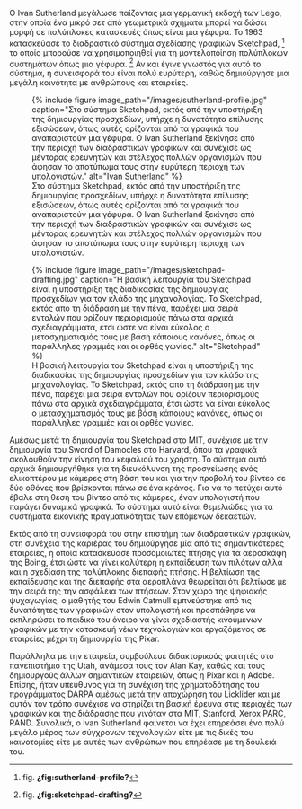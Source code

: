 Ο Ivan Sutherland μεγάλωσε παίζοντας μια γερμανική εκδοχή των Lego, στην
οποία ένα μικρό σετ από γεωμετρικά σχήματα μπορεί να δώσει μορφή σε
πολύπλοκες κατασκευές όπως είναι μια γέφυρα. Το 1963 κατασκεύασε το
διαδραστικό σύστημα σχεδίασης γραφικών Sketchpad, [^1] το οποίο μπορούσε
να χρησιμοποιηθεί για τη μοντελοποίηση πολύπλοκων συστημάτων όπως μια
γέφυρα. [^2] Αν και έγινε γνωστός για αυτό το σύστημα, η συνεισφορά του
είναι πολύ ευρύτερη, καθώς δημιούργησε μια μεγάλη κοινότητα με ανθρώπους
και εταιρείες.

<figure id="fig:sutherland-profile">
{% include figure image_path="/images/sutherland-profile.jpg"
caption="Στο σύστημα Sketchpad, εκτός από την υποστήριξη της δημιουργίας
προσχεδίων, υπήρχε η δυνατότητα επίλυσης εξισώσεων, όπως αυτές ορίζονται
από τα γραφικά που αναπαριστούν μια γέφυρα. O Ivan Sutherland ξεκίνησε
από την περιοχή των διαδραστικών γραφικών και συνέχισε ως μέντορας
ερευνητών και στέλεχος πολλών οργανισμών που άφησαν το αποτύπωμα τους
στην ευρύτερη περιοχή των υπολογιστών." alt="Ivan Sutherland" %}
<figcaption>
Στο σύστημα Sketchpad, εκτός από την υποστήριξη της δημιουργίας
προσχεδίων, υπήρχε η δυνατότητα επίλυσης εξισώσεων, όπως αυτές ορίζονται
από τα γραφικά που αναπαριστούν μια γέφυρα. O Ivan Sutherland ξεκίνησε
από την περιοχή των διαδραστικών γραφικών και συνέχισε ως μέντορας
ερευνητών και στέλεχος πολλών οργανισμών που άφησαν το αποτύπωμα τους
στην ευρύτερη περιοχή των υπολογιστών.
</figcaption>
</figure>
<figure id="fig:sketchpad-drafting">
{% include figure image_path="/images/sketchpad-drafting.jpg" caption="Η
βασική λειτουργία του Sketchpad είναι η υποστήριξη της διαδικασίας της
δημιουργίας προσχεδίων για τον κλάδο της μηχανολογίας. Το Sketchpad,
εκτός απο τη διάδραση με την πένα, παρέχει μια σειρά εντολών που ορίζουν
περιορισμούς πάνω στα αρχικά σχεδιαγράμματα, έτσι ώστε να είναι εύκολος
ο μετασχηματισμός τους με βάση κάποιους κανόνες, όπως οι παράλληλες
γραμμές και οι ορθές γωνίες." alt="Sketchpad" %}
<figcaption>
Η βασική λειτουργία του Sketchpad είναι η υποστήριξη της διαδικασίας της
δημιουργίας προσχεδίων για τον κλάδο της μηχανολογίας. Το Sketchpad,
εκτός απο τη διάδραση με την πένα, παρέχει μια σειρά εντολών που ορίζουν
περιορισμούς πάνω στα αρχικά σχεδιαγράμματα, έτσι ώστε να είναι εύκολος
ο μετασχηματισμός τους με βάση κάποιους κανόνες, όπως οι παράλληλες
γραμμές και οι ορθές γωνίες.
</figcaption>
</figure>

Αμέσως μετά τη δημιουργία του Sketchpad στο MIT, συνέχισε με την
δημιουργία του Sword of Damocles στο Harvard, όπου τα γραφικά ακολουθούν
την κίνηση του κεφαλιού του χρήστη. Το σύστημα αυτό αρχικά δημιουργήθηκε
για τη διευκόλυνση της προσγείωσης ενός ελικοπτέρου με κάμερες στη βάση
του και για την προβολή του βίντεο σε δύο οθόνες που βρίσκονται πάνω σε
ένα κράνος. Για να το πετύχει αυτό έβαλε στη θέση του βίντεο από τις
κάμερες, έναν υπολογιστή που παράγει δυναμικά γραφικά. Το σύστημα αυτό
είναι θεμελιώδες για τα συστήματα εικονικής πραγματικότητας των επόμενων
δεκαετιών.

Εκτός από τη συνεισφορά του στην επιστήμη των διαδραστικών γραφικών, στη
συνέχεια της καριέρας του δημιούργησε μία από τις σημαντικότερες
εταιρείες, η οποία κατασκεύασε προσομοιωτές πτήσης για τα αεροσκάφη της
Boing, έτσι ώστε να γίνει καλύτερη η εκπαίδευση των πιλότων αλλά και η
σχεδίαση της πολύπλοκης διεπαφής πτήσης. Η βελτίωση της εκπαίδευσης και
της διεπαφής στα αεροπλάνα θεωρείται ότι βελτίωσε με την σειρά της την
ασφάλεια των πτήσεων. Στον χώρο της ψηφιακής ψυχαγωγίας, ο μαθητής του
Edwin Catmull εμπνεύστηκε από τις δυνατότητες των γραφικών στον
υπολογιστή και προσπάθησε να εκπληρώσει το παιδικό του όνειρο να γίνει
σχεδιαστής κινούμενων γραφικών με την κατασκευή νέων τεχνολογιών και
εργαζόμενος σε εταιρείες μέχρι τη δημιουργία της Pixar.

Παράλληλα με την εταιρεία, συμβούλευε διδακτορικούς φοιτητές στο
πανεπιστήμιο της Utah, ανάμεσα τους τον Alan Kay, καθώς και τους
δημιουργούς άλλων σημαντικών εταιρειών, όπως η Pixar και η Adobe.
Επίσης, ήταν υπεύθυνος για τη συνέχιση της χρηματοδότησης του
προγράμματος DARPA αμέσως μετά την αποχώρηση του Licklider και με αυτόν
τον τρόπο συνέχισε να στηρίζει τη βασική έρευνα στις περιοχές των
γραφικών και της διάδρασης που γινόταν στα MIT, Stanford, Xerox PARC,
RAND. Συνολικά, ο Ivan Sutherland φαίνεται να έχει επηρεάσει ένα πολύ
μεγάλο μέρος των σύγχρονων τεχνολογιών είτε με τις δικές του καινοτομίες
είτε με αυτές των ανθρώπων που επηρέασε με τη δουλειά του.

[^1]: fig. **¿fig:sutherland-profile?**

[^2]: fig. **¿fig:sketchpad-drafting?**
